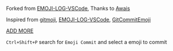 Forked from [EMOJI-LOG-VSCode](https://github.com/ahmadawais/Emoji-Log-VSCode), Thanks to [Awais](https://twitter.com/MrAhmadAwais)

Inspired from [gitmoji](https://gitmoji.carloscuesta.me/), [EMOJI-LOG-VSCode](https://github.com/ahmadawais/Emoji-Log-VSCode), [GitCommitEmoji](https://gist.github.com/parmentf/035de27d6ed1dce0b36a)

[ADD MORE](https://www.webfx.com/tools/emoji-cheat-sheet/)

`Ctrl+Shift+P` search for `Emoji Commit` and select a emoji to commit
